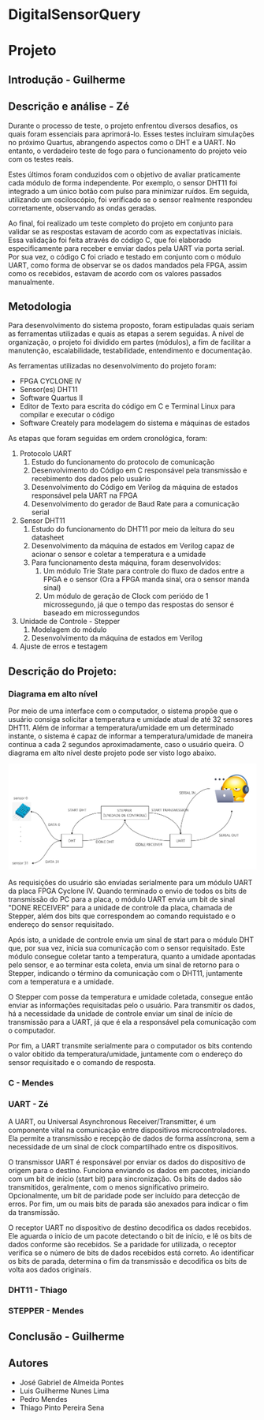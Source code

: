 # DigitalSensorQuery

# Projeto

## Introdução - Guilherme

## Descrição e análise - Zé

Durante o processo de teste, o projeto enfrentou diversos desafios, os quais foram essenciais para aprimorá-lo. Esses testes incluíram simulações no próximo Quartus, abrangendo aspectos como o DHT e a UART. No entanto, o verdadeiro teste de fogo para o funcionamento do projeto veio com os testes reais.

Estes últimos foram conduzidos com o objetivo de avaliar praticamente cada módulo de forma independente. Por exemplo, o sensor DHT11 foi integrado a um único botão com pulso para minimizar ruídos. Em seguida, utilizando um osciloscópio, foi verificado se o sensor realmente respondeu corretamente, observando as ondas geradas.

Ao final, foi realizado um teste completo do projeto em conjunto para validar se as respostas estavam de acordo com as expectativas iniciais. Essa validação foi feita através do código C, que foi elaborado especificamente para receber e enviar dados pela UART via porta serial. Por sua vez, o código C foi criado e testado em conjunto com o módulo UART, como forma de observar se os dados mandados pela FPGA, assim como os recebidos, estavam de acordo com os valores passados manualmente.

## Metodologia

Para desenvolvimento do sistema proposto, foram estipuladas quais seriam as ferramentas utilizadas e quais as etapas a serem seguidas.
A nível de organização, o projeto foi dividido em partes (módulos), a fim de facilitar a manutenção, escalabilidade, testabilidade, entendimento e documentação.

As ferramentas utilizadas no desenvolvimento do projeto foram:

- FPGA CYCLONE IV
- Sensor(es) DHT11
- Software Quartus II
- Editor de Texto para escrita do código em C e Terminal Linux para compilar e executar o código
- Software Creately para modelagem do sistema e máquinas de estados

As etapas que foram seguidas em ordem cronológica, foram:

1.  Protocolo UART
    1. Estudo do funcionamento do protocolo de comunicação
    2. Desenvolvimento do Código em C responsável pela transmissão e recebimento dos dados pelo usuário
    3. Desenvolvimento do Código em Verilog da máquina de estados responsável pela UART na FPGA
    4. Desenvolvimento do gerador de Baud Rate para a comunicação serial
2.  Sensor DHT11
    1. Estudo do funcionamento do DHT11 por meio da leitura do seu datasheet
    2. Desenvolvimento da máquina de estados em Verilog capaz de acionar o sensor e coletar a temperatura e a umidade
    3. Para funcionamento desta máquina, foram desenvolvidos:
       1. Um módulo Trie State para controle do fluxo de dados entre a FPGA e o sensor (Ora a FPGA manda sinal, ora o sensor manda sinal)
       2. Um módulo de geração de Clock com periódo de 1 microssegundo, já que o tempo das respostas do sensor é baseado em microssegundos
3.  Unidade de Controle - Stepper
    1. Modelagem do módulo
    2. Desenvolvimento da máquina de estados em Verilog
4.  Ajuste de erros e testagem

## Descrição do Projeto:

### Diagrama em alto nível

Por meio de uma interface com o computador, o sistema propõe que o usuário consiga solicitar a temperatura e umidade atual de até 32 sensores DHT11. Além de informar a temperatura/umidade em um determinado instante, o sistema é capaz de informar a temperatura/umidade de maneira continua a cada 2 segundos aproximadamente, caso o usuário queira. O diagrama em alto nível deste projeto pode ser visto logo abaixo.

![Minha Imagem](public/img/Diagrama_alto_nivel.jpg)

As requisições do usuário são enviadas serialmente para um módulo UART da placa FPGA Cyclone IV. Quando terminado o envio de todos os bits de transmissão do PC para a placa, o módulo UART envia um bit de sinal "DONE RECEIVER" para a unidade de controle da placa, chamada de Stepper, além dos bits que correspondem ao comando requistado e o endereço do sensor requisitado.

Após isto, a unidade de controle envia um sinal de start para o módulo DHT que, por sua vez, inicia sua comunicação com o sensor requisitado. Este módulo consegue coletar tanto a temperatura, quanto a umidade apontadas pelo sensor, e ao terminar esta coleta, envia um sinal de retorno para o Stepper, indicando o término da comunicação com o DHT11, juntamente com a temperatura e a umidade.

O Stepper com posse da temperatura e umidade coletada, consegue então enviar as informações requisitadas pelo o usuário. Para transmitir os dados, há a necessidade da unidade de controle enviar um sinal de início de transmissão para a UART, já que é ela a responsável pela comunicação com o computador.

Por fim, a UART transmite serialmente para o computador os bits contendo o valor obitido da temperatura/umidade, juntamente com o endereço do sensor requisitado e o comando de resposta.

### C - Mendes

### UART - Zé

A UART, ou Universal Asynchronous Receiver/Transmitter, é um componente vital na comunicação entre dispositivos microcontroladores. Ela permite a transmissão e recepção de dados de forma assíncrona, sem a necessidade de um sinal de clock compartilhado entre os dispositivos.

O transmissor UART é responsável por enviar os dados do dispositivo de origem para o destino. Funciona enviando os dados em pacotes, iniciando com um bit de início (start bit) para sincronização. Os bits de dados são transmitidos, geralmente, com o menos significativo primeiro. Opcionalmente, um bit de paridade pode ser incluído para detecção de erros. Por fim, um ou mais bits de parada são anexados para indicar o fim da transmissão.

O receptor UART no dispositivo de destino decodifica os dados recebidos. Ele aguarda o início de um pacote detectando o bit de início, e lê os bits de dados conforme são recebidos. Se a paridade for utilizada, o receptor verifica se o número de bits de dados recebidos está correto. Ao identificar os bits de parada, determina o fim da transmissão e decodifica os bits de volta aos dados originais.

### DHT11 - Thiago

### STEPPER - Mendes

## Conclusão - Guilherme

## Autores

- José Gabriel de Almeida Pontes
- Luis Guilherme Nunes Lima
- Pedro Mendes
- Thiago Pinto Pereira Sena

